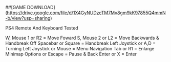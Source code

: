 ##[GAME DOWNLOAD] (https://drive.google.com/file/d/1X4GyNUDzcTM7Mv8gm9kK97855Q4mmN-b/view?usp=sharing)

PS4 Remote And Keyboard Tested

W, Mouse 1 or R2 = Move Foward
S, Mouse 2 or L2 = Move Backwards & Handbreak Off
Spacebar or Square = Handbreak
Left Joystick or A,D = Turning
Left Joystick or Mouse = Menu Navigation
Tab or R1 = Enlarge Minimap
Options or Escape = Pause & Back
Enter or X = Enter
